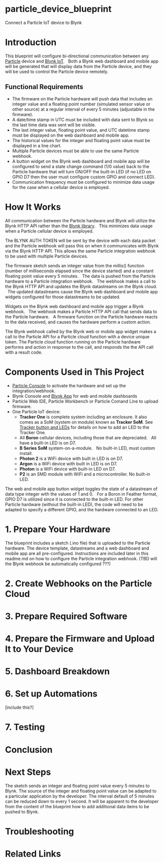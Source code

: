 # particle_device_blueprint
Connect a Particle IoT device to Blynk

# Introduction
This blueprint will configure bi-directional communication between any [Particle](https://www.particle.io/) device and [Blynk IoT](https://blynk.io/). &nbsp; Both a Blynk web dashboard and mobile app will be generated that will display data from the Particle device, and they will be used to control the Particle device remotely.  

## Functional Requirements
- The firmware on the Particle hardware will push data that includes an integer value and a floating point number (simulated sensor value or other source) at a regular interval of every 5 minutes (adjustable in the firmware).
- A date/time stamp in UTC must be included with data sent to Blynk so the last time data was sent will be visible.
- The last integer value, floating point value, and UTC datetime stamp must be displayed on the web dashboard and mobile app.
- The historical values for the integer and floating point value must be displayed in a line chart.  
- Multiple Particle devices must be able to use the same Particle webhook. 
- A button widget on the Blynk web dashboard and mobile app will be configured to send a state change command (1/0 value) back to the Particle hardware that will turn ON/OFF the built-in LED (if no LED on GPIO D7 then the user must configure custom GPIO and connect LED).
- Communication frequency must be configured to minimize data usage for the case when a cellular device is employed.  

# How It Works
All communication between the Particle hardware and Blynk will utilize the Blynk HTTP API rather than the [Blynk library](http://library.to/). &nbsp; This minimizes data usage when a Particle cellular device is employed.  

The BLYNK AUTH TOKEN will be sent by the device with each data packet and the Particle webhook will pass this on when it communicates with Blynk via the Blynk HTTP API.  This allows the same Particle integration webhook to be used with multiple Particle devices.  

The firmware sketch sends an integer value from the millis() function (number of milliseconds elapsed since the device started) and a constant floating point value every 5 minutes. &nbsp; The data is pushed from the Particle hardware to a Particle integration webhook. &nbsp; The webhook makes a call to the Blynk HTTP API and updates the Blynk datastreams on the Blynk cloud. &nbsp; The updated datastreams cause the Blynk web dashboard and mobile app widgets configured for those datastreams to be updated.  

Widgets on the Blynk web dashboard and mobile app trigger a Blynk webhook. &nbsp; The webhook makes a Particle HTTP API call that sends data to the Particle hardware. &nbsp; A firmware function on the Particle hardware reacts to the data received, and causes the hardware perform a custom action. 

The Blynk webhook called by the Blynk web or mobile app widget makes a call to the Particle API for a Particle cloud function with a device unique token.  The Particle cloud function running on the Particle hardware performs and action in response to the call, and responds the the API call with a result code.   

# Components Used in This Project
- [Particle Console](https://console.particle.io/) to activate the hardware and set up the integration/webhook. 
- Blynk Console and [Blynk App](https://docs.blynk.io/en/downloads/blynk-apps-for-ios-and-android?_gl=1*hxem43*_ga*NTQ1NjUzMTkwLjE2NjY1NTA3MTk.*_ga_E376ZQ635Y*MTY4NzE3MTI1Mi44OC4xLjE2ODcxNzEyNTQuMC4wLjA.) for web and mobile dashboards
- Particle Web IDE, Particle Workbench or Particle Comand Line to upload firmware.
- One Particle IoT device:
  - **Tracker One** is complete system including an enclosure. It also comes as a SoM (system on module) known as **Tracker SoM**.  See [Tracker button and LEDs](https://docs.particle.io/hardware/tracker/projects/tracker-buttons-leds/) for details on how to add an LED to the Tracker One. 
  - All **Boron** cellular devices, including those that are depreciated. &nbsp; All have a built-in LED is on D7.
  - **B Series SoM** system-on-a-module. &nbsp; No built-in LED, must custom install.  
  - **Photon 2** is a WiFi device with built in LED is on D7.
  - **Argon** is a WiFi device with built in LED is on D7.
  - **Photon** is a WiFi device with built-in LED on D7.
  - **P2** is an SMD module with WiFi and a microcontroller.  No built-in LED.  


The web and mobile app button widget toggles the state of a datastream of data type integer with the values of 1 and 0. &nbsp;   For a Boron in Feather format, GPIO D7 is utilized since it is connected to the built-in LED.  For other Particle hardware (without the built-in LED), the code will need to be adapted to specify a different GPIO, and the hardware connected to an LED.  

# 1. Prepare Your Hardware
The blueprint includes a sketch (.ino file) that is uploaded to the Particle hardware.  The device template, datastreams and a web dashboard and mobile app are all pre-configured.  Instructions are included later in this readme.md on how to configure the Particle integration webhook.  (TBD  will the Blynk webhook be automatically configured ???)


# 2. Create Webhooks on the Particle Cloud

# 3. Prepare Required Software

# 4. Prepare the Firmware and Upload It to Your Device

# 5. Dashboard Breakdown

# 6. Set up Automations 
[include this?]

# 7. Testing

# Conclusion

# Next Steps
The sketch sends an integer and floating point value every 5 minutes to Blynk.  The source of the integer and floating point value can be adapted to a particular application by the developer.  The interval default of 5 minutes can be reduced down to every 1 second.  It will be apparent to the developer from the content of the blueprint how to add additional data items to be pushed to Blynk.  &nbsp;

# Troubleshooting

# Related Links

